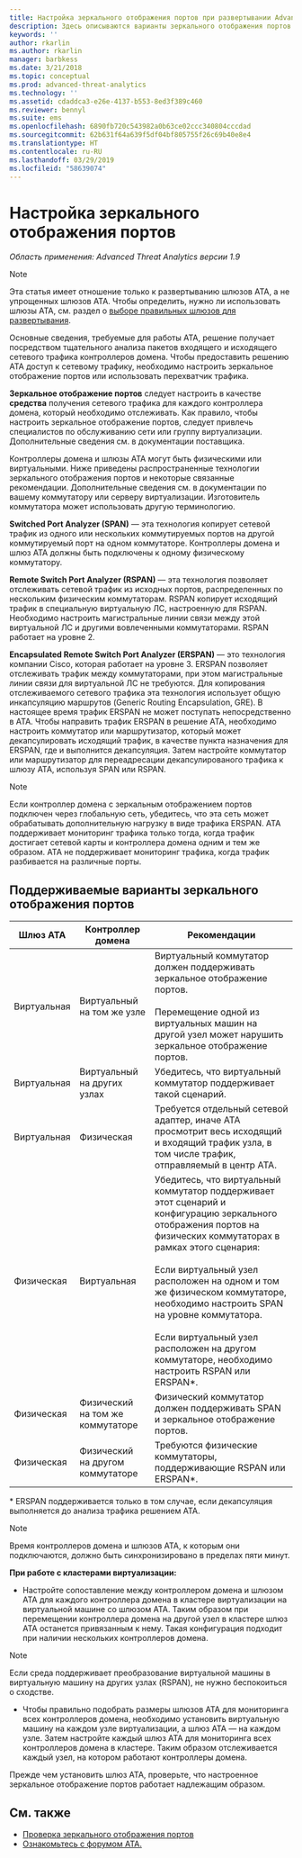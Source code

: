 ```yaml
---
title: Настройка зеркального отображения портов при развертывании Advanced Threat Analytics | Документация Майкрософт
description: Здесь описываются варианты зеркального отображения портов и их настройка для ATA
keywords: ''
author: rkarlin
ms.author: rkarlin
manager: barbkess
ms.date: 3/21/2018
ms.topic: conceptual
ms.prod: advanced-threat-analytics
ms.technology: ''
ms.assetid: cdaddca3-e26e-4137-b553-8ed3f389c460
ms.reviewer: bennyl
ms.suite: ems
ms.openlocfilehash: 6890fb720c543982a0b63ce02ccc340804cccdad
ms.sourcegitcommit: 62b631f64a639f5df04bf805755f26c69b40e8e4
ms.translationtype: HT
ms.contentlocale: ru-RU
ms.lasthandoff: 03/29/2019
ms.locfileid: "58639074"
---
```

# <a name="configure-port-mirroring"></a>Настройка зеркального отображения портов

*Область применения: Advanced Threat Analytics версии 1.9*

> [!NOTE] 
> Эта статья имеет отношение только к развертыванию шлюзов ATA, а не упрощенных шлюзов ATA. Чтобы определить, нужно ли использовать шлюзы ATA, см. раздел о [выборе правильных шлюзов для развертывания](ata-capacity-planning.md#choosing-the-right-gateway-type-for-your-deployment).

Основные сведения, требуемые для работы ATA, решение получает посредством тщательного анализа пакетов входящего и исходящего сетевого трафика контроллеров домена. Чтобы предоставить решению ATA доступ к сетевому трафику, необходимо настроить зеркальное отображение портов или использовать перехватчик трафика.

**Зеркальное отображение портов** следует настроить в качестве **средства** получения сетевого трафика для каждого контроллера домена, который необходимо отслеживать. Как правило, чтобы настроить зеркальное отображение портов, следует привлечь специалистов по обслуживанию сети или группу виртуализации.
Дополнительные сведения см. в документации поставщика.

Контроллеры домена и шлюзы ATA могут быть физическими или виртуальными. Ниже приведены распространенные технологии зеркального отображения портов и некоторые связанные рекомендации. Дополнительные сведения см. в документации по вашему коммутатору или серверу виртуализации. Изготовитель коммутатора может использовать другую терминологию.

**Switched Port Analyzer (SPAN)** — эта технология копирует сетевой трафик из одного или нескольких коммутируемых портов на другой коммутируемый порт на одном коммутаторе. Контроллеры домена и шлюз ATA должны быть подключены к одному физическому коммутатору.

**Remote Switch Port Analyzer (RSPAN)** — эта технология позволяет отслеживать сетевой трафик из исходных портов, распределенных по нескольким физическим коммутаторам. RSPAN копирует исходящий трафик в специальную виртуальную ЛС, настроенную для RSPAN. Необходимо настроить магистральные линии связи между этой виртуальной ЛС и другими вовлеченными коммутаторами. RSPAN работает на уровне 2.

**Encapsulated Remote Switch Port Analyzer (ERSPAN)** — это технология компании Cisco, которая работает на уровне 3. ERSPAN позволяет отслеживать трафик между коммутаторами, при этом магистральные линии связи для виртуальной ЛС не требуются. Для копирования отслеживаемого сетевого трафика эта технология использует общую инкапсуляцию маршрутов (Generic Routing Encapsulation, GRE). В настоящее время трафик ERSPAN не может поступать непосредственно в ATA. Чтобы направить трафик ERSPAN в решение ATA, необходимо настроить коммутатор или маршрутизатор, который может декапсулировать исходящий трафик, в качестве пункта назначения для ERSPAN, где и выполнится декапсуляция. Затем настройте коммутатор или маршрутизатор для переадресации декапсулированого трафика к шлюзу ATA, используя SPAN или RSPAN.

> [!NOTE]
> Если контроллер домена с зеркальным отображением портов подключен через глобальную сеть, убедитесь, что эта сеть может обрабатывать дополнительную нагрузку в виде трафика ERSPAN.
> ATA поддерживает мониторинг трафика только тогда, когда трафик достигает сетевой карты и контроллера домена одним и тем же образом. ATA не поддерживает мониторинг трафика, когда трафик разбивается на различные порты.

## <a name="supported-port-mirroring-options"></a>Поддерживаемые варианты зеркального отображения портов

|Шлюз ATA|Контроллер домена|Рекомендации|
|---------------|---------------------|------------------|
|Виртуальная|Виртуальный на том же узле|Виртуальный коммутатор должен поддерживать зеркальное отображение портов.<br /><br />Перемещение одной из виртуальных машин на другой узел может нарушить зеркальное отображение портов.|
|Виртуальная|Виртуальный на других узлах|Убедитесь, что виртуальный коммутатор поддерживает такой сценарий.|
|Виртуальная|Физическая|Требуется отдельный сетевой адаптер, иначе ATA просмотрит весь исходящий и входящий трафик узла, в том числе трафик, отправляемый в центр ATA.|
|Физическая|Виртуальная|Убедитесь, что виртуальный коммутатор поддерживает этот сценарий и конфигурацию зеркального отображения портов на физических коммутаторах в рамках этого сценария:<br /><br />Если виртуальный узел расположен на одном и том же физическом коммутаторе, необходимо настроить SPAN на уровне коммутатора.<br /><br />Если виртуальный узел расположен на другом коммутаторе, необходимо настроить RSPAN или ERSPAN&#42;.|
|Физическая|Физический на том же коммутаторе|Физический коммутатор должен поддерживать SPAN и зеркальное отображение портов.|
|Физическая|Физический на другом коммутаторе|Требуются физические коммутаторы, поддерживающие RSPAN или ERSPAN&#42;.|

&#42; ERSPAN поддерживается только в том случае, если декапсуляция выполняется до анализа трафика решением ATA.

> [!NOTE]
> Время контроллеров домена и шлюзов ATA, к которым они подключаются, должно быть синхронизировано в пределах пяти минут.

**При работе с кластерами виртуализации:**

-   Настройте сопоставление между контроллером домена и шлюзом ATA для каждого контроллера домена в кластере виртуализации на виртуальной машине со шлюзом ATA. Таким образом при перемещении контроллера домена на другой узел в кластере шлюз ATA останется привязанным к нему. Такая конфигурация подходит при наличии нескольких контроллеров домена.

> [!NOTE]
> Если среда поддерживает преобразование виртуальной машины в виртуальную машину на других узлах (RSPAN), не нужно беспокоиться о сходстве.

-   Чтобы правильно подобрать размеры шлюзов ATA для мониторинга всех контроллеров домена, необходимо установить виртуальную машину на каждом узле виртуализации, а шлюз ATA — на каждом узле. Затем настройте каждый шлюз ATA для мониторинга всех контроллеров домена в кластере. Таким образом отслеживается каждый узел, на котором работают контроллеры домена.

Прежде чем установить шлюз ATA, проверьте, что настроенное зеркальное отображение портов работает надлежащим образом.

## <a name="see-also"></a>См. также
- [Проверка зеркального отображения портов](validate-port-mirroring.md)
- [Ознакомьтесь с форумом ATA.](https://social.technet.microsoft.com/Forums/security/home?forum=mata)
